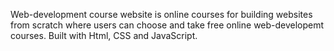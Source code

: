 Web-development course website is online courses for building websites from scratch where users can choose and take free online web-developemt courses. Built with Html, CSS and JavaScript.
